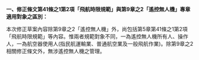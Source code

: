 **一、修正條文第41條之1第2項「飛航時限規範」與第9章之2「遙控無人機」專章適用對象之區別：**

本次修正草案內容除第9章之2「遙控無人機」外，尚包括第5章第41條之1第2項「飛航時限規範」等內容。惟兩者規範對象不同，一為遙控無人機所有人、操作人，一為航空器使用人\(指民航運輸業、普通航空業及一般飛航作業\)。除第9章之2相關修正條文外，無涉遙控無人機之管理。

  


